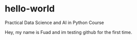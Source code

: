 # hello-world
Practical Data Science and AI in Python Course

Hey, my name is Fuad and im testing github for the first time.
